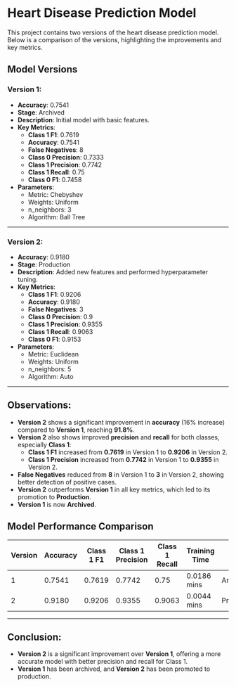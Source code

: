 # Heart Disease Prediction Model

This project contains two versions of the heart disease prediction model. Below is a comparison of the versions, highlighting the improvements and key metrics.

## Model Versions

### Version 1:
- **Accuracy**: 0.7541
- **Stage**: Archived
- **Description**: Initial model with basic features.
- **Key Metrics**:
  - **Class 1 F1**: 0.7619
  - **Accuracy**: 0.7541
  - **False Negatives**: 8
  - **Class 0 Precision**: 0.7333
  - **Class 1 Precision**: 0.7742
  - **Class 1 Recall**: 0.75
  - **Class 0 F1**: 0.7458
- **Parameters**:
  - Metric: Chebyshev
  - Weights: Uniform
  - n_neighbors: 3
  - Algorithm: Ball Tree

---

### Version 2:
- **Accuracy**: 0.9180
- **Stage**: Production
- **Description**: Added new features and performed hyperparameter tuning.
- **Key Metrics**:
  - **Class 1 F1**: 0.9206
  - **Accuracy**: 0.9180
  - **False Negatives**: 3
  - **Class 0 Precision**: 0.9
  - **Class 1 Precision**: 0.9355
  - **Class 1 Recall**: 0.9063
  - **Class 0 F1**: 0.9153
- **Parameters**:
  - Metric: Euclidean
  - Weights: Uniform
  - n_neighbors: 5
  - Algorithm: Auto

---

## Observations:
- **Version 2** shows a significant improvement in **accuracy** (16% increase) compared to **Version 1**, reaching **91.8%**.
- **Version 2** also shows improved **precision** and **recall** for both classes, especially **Class 1**:
  - **Class 1 F1** increased from **0.7619** in Version 1 to **0.9206** in Version 2.
  - **Class 1 Precision** increased from **0.7742** in Version 1 to **0.9355** in Version 2.
- **False Negatives** reduced from **8** in Version 1 to **3** in Version 2, showing better detection of positive cases.
- **Version 2** outperforms **Version 1** in all key metrics, which led to its promotion to **Production**.
- **Version 1** is now **Archived**.

## Model Performance Comparison

| Version | Accuracy | Class 1 F1 | Class 1 Precision | Class 1 Recall | Training Time | Stage      |
|---------|----------|------------|-------------------|----------------|---------------|------------|
| 1       | 0.7541   | 0.7619     | 0.7742            | 0.75           | 0.0186 mins   | Archived   |
| 2       | 0.9180   | 0.9206     | 0.9355            | 0.9063         | 0.0044 mins   | Production |

---

## Conclusion:
- **Version 2** is a significant improvement over **Version 1**, offering a more accurate model with better precision and recall for Class 1.
- **Version 1** has been archived, and **Version 2** has been promoted to production.
